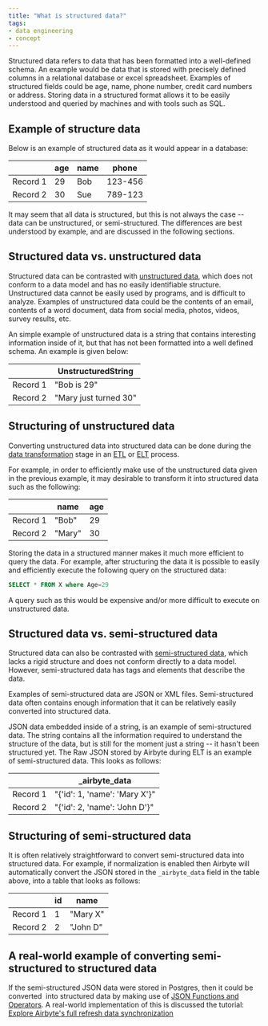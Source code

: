 ```yaml
---
title: "What is structured data?"
tags:
- data engineering
- concept
---
```


Structured data refers to data that has been formatted into a well-defined schema. An example would be data that is stored with precisely defined columns in a relational database or excel spreadsheet. Examples of structured fields could be age, name, phone number, credit card numbers or address. Storing data in a structured format allows it to be easily understood and queried by machines and with tools such as SQL.

## Example of structure data

Below is an example of structured data as it would appear in a database:

|         |  **age**| **name**| **phone**| 
|---------|-----|------|-----|
|Record 1| 29 | Bob | 123-456 |
|Record 2| 30 | Sue | 789-123 | 

It may seem that all data is structured, but this is not always the case -- data can be unstructured, or semi-structured. The differences are best understood by example, and are discussed in the following sections. 

## Structured data vs. unstructured data

Structured data can be contrasted with [unstructured data](term/unstructured%20data.md), which does not conform to a data model and has no easily identifiable structure. Unstructured data cannot be easily used by programs, and is difficult to analyze. Examples of unstructured data could be the contents of an email, contents of a word document, data from social media, photos, videos, survey results, etc.   

An simple example of unstructured data is a string that contains interesting information inside of it, but that has not been formatted into a well defined schema. An example is given below:

|               |  **UnstructuredString**|
|---------| -----------|
|Record 1| "Bob is 29" |
|Record 2| "Mary just turned 30"|

## Structuring of unstructured data

Converting unstructured data into structured data can be done during the [data transformation](term/data%20transformation.md) stage in an [ETL](term/etl.md) or [ELT](term/elt.md) process.  

For example, in order to efficiently make use of the unstructured data given in the previous example, it may desirable to transform it into structured data such as the following:

|               |  **name** | **age** |
|---------| -----------|---- |
|Record 1| "Bob" | 29 |
|Record 2| "Mary"| 30 |

Storing the data in a structured manner makes it much more efficient to query the data. For example, after structuring the data it is possible to easily and efficiently execute the following query on the structured data:
  
``` SQL
SELECT * FROM X where Age=29
```

A query such as this would be expensive and/or more difficult to execute on unstructured data.

## Structured data vs. semi-structured data

Structured data can also be contrasted with [semi-structured data](term/semi-structured%20data.md), which lacks a rigid structure and does not conform directly to a data model. However, semi-structured data has tags and elements that describe the data. 

Examples of semi-structured data are JSON or XML files. Semi-structured data often contains enough information that it can be relatively easily converted into structured data. 

JSON data embedded inside of a string, is an example of semi-structured data. The string contains all the information required to understand the structure of the data, but is still for the moment just a string -- it hasn't been structured yet. The Raw JSON stored by Airbyte during ELT is an example of semi-structured data. This looks as follows:  

|               |  **\_airbyte_data**|
|---------| -----------|
|Record 1| \"{'id': 1, 'name': 'Mary X'}\" |
|Record 2| \"{'id': 2, 'name': 'John D'}\"|

## Structuring of semi-structured data

It is often relatively straightforward to convert semi-structured data into structured data. For example, if normalization is enabled then Airbyte will automatically convert the JSON stored in the `_airbyte_data` field in the table above, into a table that looks as follows:  

|               |  **id** | **name** |
|---------| -----------|---- |
|Record 1| 1 | "Mary X" |
|Record 2|2| "John D" |
  
## A real-world example of converting semi-structured to structured data

If the semi-structured JSON data were stored in Postgres, then it could be converted  into structured data by making use of [JSON Functions and Operators]([https://www.postgresql.org/docs/9.4/functions-json.html](https://www.postgresql.org/docs/9.4/functions-json.html)). A real-world implementation of this is discussed the tutorial: [Explore Airbyte's full refresh data synchronization](https://airbyte.com/tutorials/full-data-synchronization)
